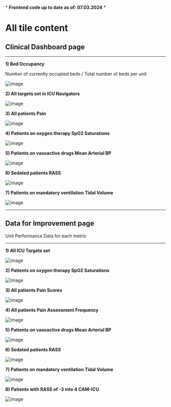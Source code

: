 \* **Frontend code up to date as of: 07.03.2024** \*

# All tile content

## Clinical Dashboard page

---

**1) Bed Occupancy**


Number of currently occupied beds / Total number of beds per unit

![image](https://github.com/inform-us/requirements_specifications/assets/94536083/a67cacec-696e-419c-b1f0-ae128591447a)




**2) All targets set in ICU Navigators**

![image](https://github.com/inform-us/requirements_specifications/assets/94536083/ad29582b-90e0-471c-9862-0042e62b6cfc)


**3) All patients Pain**

![image](https://github.com/inform-us/requirements_specifications/assets/94536083/b1454464-376f-40b9-b7d3-8291d30daed0)


**4) Patients on oxygen therapy SpO2 Saturations**


![image](https://github.com/inform-us/requirements_specifications/assets/94536083/037541cc-10af-4879-8611-85ed63c97f09)


**5) Patients on vasoactive drugs Mean Arterial BP**


![image](https://github.com/inform-us/requirements_specifications/assets/94536083/2d3733d2-abed-4742-ba82-72598c6001cc)



**6) Sedated patients RASS**


![image](https://github.com/inform-us/requirements_specifications/assets/94536083/cac969ab-7ccc-4958-8ad8-f92b485b9568)


**7) Patients on mandatory ventilation Tidal Volume**


![image](https://github.com/inform-us/requirements_specifications/assets/94536083/681584c8-4598-4c3f-9b34-6eadd5599664)



---

## Data for Improvement page

Unit Performance Data for each metric 

---


**1) All ICU Targets set**


![image](https://github.com/inform-us/requirements_specifications/assets/94536083/ff1c6fe1-e581-4b29-aeb6-b7c703b0fc0d)


**2) Patients on oxygen therapy SpO2 Saturations**


![image](https://github.com/inform-us/requirements_specifications/assets/94536083/23584b5c-4d26-44ec-8a5d-737a759247fe)


**3) All patients Pain Scores**


![image](https://github.com/inform-us/requirements_specifications/assets/94536083/3fa948a6-803c-4fd4-aea8-5b69b550676a)


**4) All patients Pain Assessment Frequency**


![image](https://github.com/inform-us/requirements_specifications/assets/94536083/7983d536-3971-4167-8a74-ce639acbb881)


**5) Patients on vasoactive drugs Mean Arterial BP**


![image](https://github.com/inform-us/requirements_specifications/assets/94536083/f0976c87-0074-49e5-a93e-696265f2b5bb)


**6) Sedated patients RASS**


![image](https://github.com/inform-us/requirements_specifications/assets/94536083/8611a837-40d8-49cc-97f4-457cf7e53f55)



**7) Patients on mandatory ventilation Tidal Volume**


![image](https://github.com/inform-us/requirements_specifications/assets/94536083/9197e25f-21dc-4978-bc9b-9fcde5574548) 


**8) Patients with RASS of -3 mto 4 CAM-ICU**

![image](https://github.com/user-attachments/assets/bb7066d0-33d8-4043-b9a7-40e42fa1f5a1)























